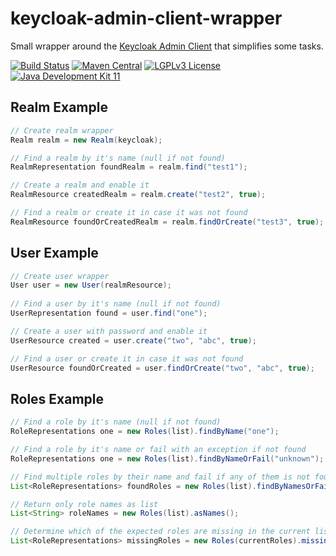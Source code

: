 # keycloak-admin-client-wrapper
Small wrapper around the [Keycloak Admin Client](https://www.keycloak.org/keycloak-admin-client/index.html) that simplifies some tasks.

[![Build Status](https://jenkins.fuin.org/job/keycloak-admin-client-wrapper/badge/icon)](https://jenkins.fuin.org/job/keycloak-admin-client-wrapper/)
[![Maven Central](https://maven-badges.herokuapp.com/maven-central/org.fuin/keycloak-admin-client-wrapper/badge.svg)](https://maven-badges.herokuapp.com/maven-central/org.fuin/keycloak-admin-client-wrapper/)
[![LGPLv3 License](http://img.shields.io/badge/license-LGPLv3-blue.svg)](https://www.gnu.org/licenses/lgpl.html)
[![Java Development Kit 11](https://img.shields.io/badge/JDK-11-green.svg)](https://openjdk.java.net/projects/jdk/11/)

## Realm Example

```Java
// Create realm wrapper
Realm realm = new Realm(keycloak);

// Find a realm by it's name (null if not found)
RealmRepresentation foundRealm = realm.find("test1");

// Create a realm and enable it
RealmResource createdRealm = realm.create("test2", true);

// Find a realm or create it in case it was not found
RealmResource foundOrCreatedRealm = realm.findOrCreate("test3", true);
```

## User Example

```Java
// Create user wrapper
User user = new User(realmResource);
            
// Find a user by it's name (null if not found)
UserRepresentation found = user.find("one");

// Create a user with password and enable it
UserResource created = user.create("two", "abc", true);

// Find a user or create it in case it was not found
UserResource foundOrCreated = user.findOrCreate("two", "abc", true);
```

## Roles Example

```Java
// Find a role by it's name (null if not found)
RoleRepresentations one = new Roles(list).findByName("one");

// Find a role by it's name or fail with an exception if not found
RoleRepresentations one = new Roles(list).findByNameOrFail("unknown");

// Find multiple roles by their name and fail if any of them is not found
List<RoleRepresentations> foundRoles = new Roles(list).findByNamesOrFail("one", "two", "three");

// Return only role names as list
List<String> roleNames = new Roles(list).asNames();

// Determine which of the expected roles are missing in the current list
List<RoleRepresentations> missingRoles = new Roles(currentRoles).missing(expectedRoles);

```
